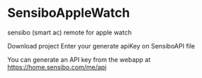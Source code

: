 # SensiboAppleWatch
sensibo (smart ac) remote for apple watch


Download project
Enter your generate apiKey on SensiboAPI file


You can generate an API key from the webapp at https://home.sensibo.com/me/api

